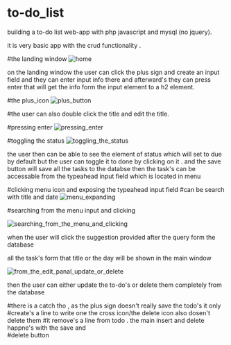 # to-do_list
building a to-do list web-app with php javascript and mysql (no jquery).


it is very basic app with the crud functionality . 

#the landing window
![home](https://user-images.githubusercontent.com/74041408/118218840-18dc8300-b49a-11eb-8465-c93f47060d39.png)


on the landing window the user can click the plus sign and create an input 
field and they can enter input info there and afterward's they can  press 
enter that will get the info form the input element to a h2 element.


#the plus_icon
![plus_button](https://user-images.githubusercontent.com/74041408/118218972-57723d80-b49a-11eb-9b02-41795945bd0b.png)


#the user can also double click the title and edit the title.

#pressing enter
![pressing_enter](https://user-images.githubusercontent.com/74041408/118219027-7670cf80-b49a-11eb-9641-780ae67cfcca.png)



#toggling the status
![toggling_the_status](https://user-images.githubusercontent.com/74041408/118219216-da939380-b49a-11eb-89cc-79359f13e5fc.png)


the user then can be able to see the element of status which will set to 
due by default but the user can toggle it to done by clicking on it .
and the save button will save all the tasks to the databse then the 
task's can be accessable from the typeahead input field which is located in menu


#clicking menu icon and exposing the typeahead input field 
#can be search with title and date
![menu_expanding](https://user-images.githubusercontent.com/74041408/118219400-3a8a3a00-b49b-11eb-92d1-7995b35dc16f.png)


#searching from the menu input and clicking 

![searching_from_the_menu_and_clicking](https://user-images.githubusercontent.com/74041408/118219686-cf8d3300-b49b-11eb-872d-e1a791e673fd.png)


when the user will click the suggestion provided after the query form the database 

all the task's form that title or the day will be shown in the main window 

![from_the_edit_panal_update_or_delete](https://user-images.githubusercontent.com/74041408/118219943-4d513e80-b49c-11eb-93a2-69f6c9477a4c.png)


then the user can either update the to-do's or delete them completely from the database

#there is a catch tho , as the plus sign doesn't really save the todo's it only 
#create's a line to write one the cross icon/the delete icon also dosen't delete them 
#it remove's a line from todo . the main insert and delete happne's with the save and  
#delete button

